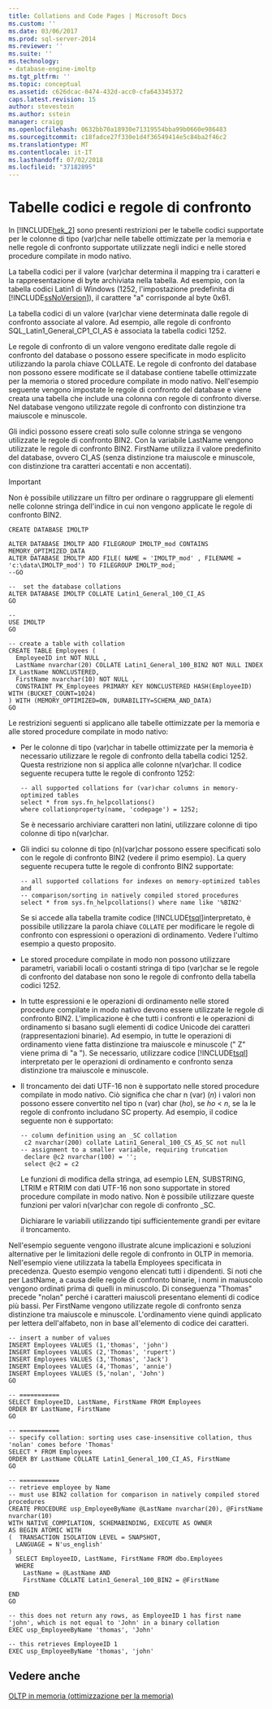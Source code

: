 ```yaml
---
title: Collations and Code Pages | Microsoft Docs
ms.custom: ''
ms.date: 03/06/2017
ms.prod: sql-server-2014
ms.reviewer: ''
ms.suite: ''
ms.technology:
- database-engine-imoltp
ms.tgt_pltfrm: ''
ms.topic: conceptual
ms.assetid: c626dcac-0474-432d-acc0-cfa643345372
caps.latest.revision: 15
author: stevestein
ms.author: sstein
manager: craigg
ms.openlocfilehash: 0632bb70a18930e71319554bba99b0660e986483
ms.sourcegitcommit: c18fadce27f330e1d4f36549414e5c84ba2f46c2
ms.translationtype: MT
ms.contentlocale: it-IT
ms.lasthandoff: 07/02/2018
ms.locfileid: "37182895"
---
```

# <a name="collations-and-code-pages"></a>Tabelle codici e regole di confronto
  In [!INCLUDE[hek_2](../includes/hek-2-md.md)] sono presenti restrizioni per le tabelle codici supportate per le colonne di tipo (var)char nelle tabelle ottimizzate per la memoria e nelle regole di confronto supportate utilizzate negli indici e nelle stored procedure compilate in modo nativo.  
  
 La tabella codici per il valore (var)char determina il mapping tra i caratteri e la rappresentazione di byte archiviata nella tabella. Ad esempio, con la tabella codici Latin1 di Windows (1252, l'impostazione predefinita di [!INCLUDE[ssNoVersion](../includes/ssnoversion-md.md)]), il carattere "a" corrisponde al byte 0x61.  
  
 La tabella codici di un valore (var)char viene determinata dalle regole di confronto associate al valore. Ad esempio, alle regole di confronto SQL_Latin1_General_CP1_CI_AS è associata la tabella codici 1252.  
  
 Le regole di confronto di un valore vengono ereditate dalle regole di confronto del database o possono essere specificate in modo esplicito utilizzando la parola chiave COLLATE. Le regole di confronto del database non possono essere modificate se il database contiene tabelle ottimizzate per la memoria o stored procedure compilate in modo nativo. Nell'esempio seguente vengono impostate le regole di confronto del database e viene creata una tabella che include una colonna con regole di confronto diverse. Nel database vengono utilizzate regole di confronto con distinzione tra maiuscole e minuscole.  
  
 Gli indici possono essere creati solo sulle colonne stringa se vengono utilizzate le regole di confronto BIN2. Con la variabile LastName vengono utilizzate le regole di confronto BIN2. FirstName utilizza il valore predefinito del database, ovvero CI_AS (senza distinzione tra maiuscole e minuscole, con distinzione tra caratteri accentati e non accentati).  
  
> [!IMPORTANT]  
>  Non è possibile utilizzare un filtro per ordinare o raggruppare gli elementi nelle colonne stringa dell'indice in cui non vengono applicate le regole di confronto BIN2.  
  
```tsql  
CREATE DATABASE IMOLTP  
  
ALTER DATABASE IMOLTP ADD FILEGROUP IMOLTP_mod CONTAINS MEMORY_OPTIMIZED_DATA  
ALTER DATABASE IMOLTP ADD FILE( NAME = 'IMOLTP_mod' , FILENAME = 'c:\data\IMOLTP_mod') TO FILEGROUP IMOLTP_mod;  
--GO  
  
--  set the database collations  
ALTER DATABASE IMOLTP COLLATE Latin1_General_100_CI_AS  
GO  
  
--  
USE IMOLTP   
GO  
  
-- create a table with collation  
CREATE TABLE Employees (  
  EmployeeID int NOT NULL ,   
  LastName nvarchar(20) COLLATE Latin1_General_100_BIN2 NOT NULL INDEX IX_LastName NONCLUSTERED,   
  FirstName nvarchar(10) NOT NULL ,  
  CONSTRAINT PK_Employees PRIMARY KEY NONCLUSTERED HASH(EmployeeID)  WITH (BUCKET_COUNT=1024)  
) WITH (MEMORY_OPTIMIZED=ON, DURABILITY=SCHEMA_AND_DATA)  
GO  
```  
  
 Le restrizioni seguenti si applicano alle tabelle ottimizzate per la memoria e alle stored procedure compilate in modo nativo:  
  
-   Per le colonne di tipo (var)char in tabelle ottimizzate per la memoria è necessario utilizzare le regole di confronto della tabella codici 1252. Questa restrizione non si applica alle colonne n(var)char. Il codice seguente recupera tutte le regole di confronto 1252:  
  
    ```tsql  
    -- all supported collations for (var)char columns in memory-optimized tables  
    select * from sys.fn_helpcollations()  
    where collationproperty(name, 'codepage') = 1252;  
    ```  
  
     Se è necessario archiviare caratteri non latini, utilizzare colonne di tipo colonne di tipo n(var)char.  
  
-   Gli indici su colonne di tipo (n)(var)char possono essere specificati solo con le regole di confronto BIN2 (vedere il primo esempio). La query seguente recupera tutte le regole di confronto BIN2 supportate:  
  
    ```tsql  
    -- all supported collations for indexes on memory-optimized tables and   
    -- comparison/sorting in natively compiled stored procedures  
    select * from sys.fn_helpcollations() where name like '%BIN2'  
    ```  
  
     Se si accede alla tabella tramite codice [!INCLUDE[tsql](../includes/tsql-md.md)]interpretato, è possibile utilizzare la parola chiave `COLLATE` per modificare le regole di confronto con espressioni o operazioni di ordinamento. Vedere l'ultimo esempio a questo proposito.  
  
-   Le stored procedure compilate in modo non possono utilizzare parametri, variabili locali o costanti stringa di tipo (var)char se le regole di confronto del database non sono le regole di confronto della tabella codici 1252.  
  
-   In tutte espressioni e le operazioni di ordinamento nelle stored procedure compilate in modo nativo devono essere utilizzate le regole di confronto BIN2. L'implicazione è che tutti i confronti e le operazioni di ordinamento si basano sugli elementi di codice Unicode dei caratteri (rappresentazioni binarie). Ad esempio, in tutte le operazioni di ordinamento viene fatta distinzione tra maiuscole e minuscole (" Z" viene prima di "a "). Se necessario, utilizzare codice [!INCLUDE[tsql](../includes/tsql-md.md)] interpretato per le operazioni di ordinamento e confronto senza distinzione tra maiuscole e minuscole.  
  
-   Il troncamento dei dati UTF-16 non è supportato nelle stored procedure compilate in modo nativo. Ciò significa che char n (var) (*n*) i valori non possono essere convertito nel tipo n (var) char (*ho*), se *ho* < *n*, se la le regole di confronto includano SC property. Ad esempio, il codice seguente non è supportato:  
  
    ```tsql  
    -- column definition using an _SC collation  
     c2 nvarchar(200) collate Latin1_General_100_CS_AS_SC not null   
    -- assignment to a smaller variable, requiring truncation  
     declare @c2 nvarchar(100) = '';  
     select @c2 = c2  
    ```  
  
     Le funzioni di modifica della stringa, ad esempio LEN, SUBSTRING, LTRIM e RTRIM con dati UTF-16 non sono supportate in stored procedure compilate in modo nativo. Non è possibile utilizzare queste funzioni per valori n(var)char con regole di confronto _SC.  
  
     Dichiarare le variabili utilizzando tipi sufficientemente grandi per evitare il troncamento.  
  
 Nell'esempio seguente vengono illustrate alcune implicazioni e soluzioni alternative per le limitazioni delle regole di confronto in OLTP in memoria. Nell'esempio viene utilizzata la tabella Employees specificata in precedenza. Questo esempio vengono elencati tutti i dipendenti. Si noti che per LastName, a causa delle regole di confronto binarie, i nomi in maiuscolo vengono ordinati prima di quelli in minuscolo. Di conseguenza "Thomas" precede "nolan" perché i caratteri maiuscoli presentano elementi di codice più bassi. Per FirstName vengono utilizzate regole di confronto senza distinzione tra maiuscole e minuscole. L'ordinamento viene quindi applicato per lettera dell'alfabeto, non in base all'elemento di codice dei caratteri.  
  
```tsql  
-- insert a number of values  
INSERT Employees VALUES (1,'thomas', 'john')  
INSERT Employees VALUES (2,'Thomas', 'rupert')  
INSERT Employees VALUES (3,'Thomas', 'Jack')  
INSERT Employees VALUES (4,'Thomas', 'annie')  
INSERT Employees VALUES (5,'nolan', 'John')  
GO  
  
-- ===========  
SELECT EmployeeID, LastName, FirstName FROM Employees  
ORDER BY LastName, FirstName  
GO  
  
-- ===========  
-- specify collation: sorting uses case-insensitive collation, thus 'nolan' comes before 'Thomas'  
SELECT * FROM Employees  
ORDER BY LastName COLLATE Latin1_General_100_CI_AS, FirstName  
GO  
  
-- ===========  
-- retrieve employee by Name  
-- must use BIN2 collation for comparison in natively compiled stored procedures  
CREATE PROCEDURE usp_EmployeeByName @LastName nvarchar(20), @FirstName nvarchar(10)  
WITH NATIVE_COMPILATION, SCHEMABINDING, EXECUTE AS OWNER  
AS BEGIN ATOMIC WITH   
(  TRANSACTION ISOLATION LEVEL = SNAPSHOT,  
  LANGUAGE = N'us_english'  
)  
  SELECT EmployeeID, LastName, FirstName FROM dbo.Employees  
  WHERE   
    LastName = @LastName AND  
    FirstName COLLATE Latin1_General_100_BIN2 = @FirstName  
  
END  
GO  
  
-- this does not return any rows, as EmployeeID 1 has first name 'john', which is not equal to 'John' in a binary collation  
EXEC usp_EmployeeByName 'thomas', 'John'  
  
-- this retrieves EmployeeID 1  
EXEC usp_EmployeeByName 'thomas', 'john'  
```  
  
## <a name="see-also"></a>Vedere anche  
 [OLTP in memoria &#40;ottimizzazione per la memoria&#41;](../relational-databases/in-memory-oltp/in-memory-oltp-in-memory-optimization.md)  
  
  
